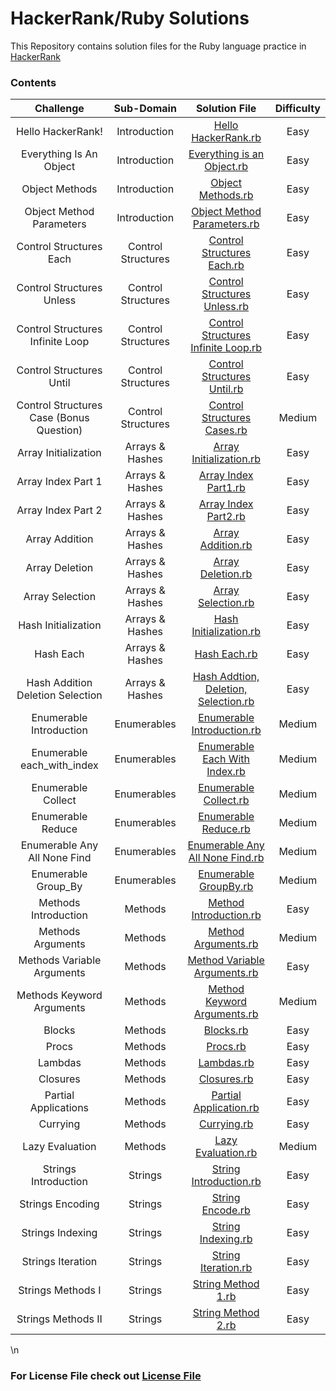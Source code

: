 # HackerRank/Ruby Solutions

This Repository contains solution files for the Ruby language practice in [HackerRank](https://www.hackerrank.com/domains/ruby)

### Contents

| Challenge    | Sub-Domain     | Solution File     | Difficulty    |
| :----------: | :------------: | :-----------: | :----------------: |
| Hello HackerRank! | Introduction | [Hello HackerRank.rb](Solutions/Hello%20Hackrrank.rb) | Easy |
| Everything Is An Object | Introduction | [Everything is an Object.rb](Solutions/Everything%20is%20an%20Object.rb) | Easy |
| Object Methods | Introduction | [Object Methods.rb](Solutions/Object%20Methods.rb) | Easy |
| Object Method Parameters | Introduction | [Object Method Parameters.rb](Solutions/Object%20Method%20Parameter.rb) | Easy |
| Control Structures Each | Control Structures | [Control Structures Each.rb](Solutions/Control%20Structures%20Each.rb) | Easy |
| Control Structures Unless | Control Structures | [Control Structures Unless.rb](Solutions/Control%20Structures%20Unless.rb) | Easy |
| Control Structures Infinite Loop | Control Structures | [Control Structures Infinite Loop.rb](Solutions/Control%20Structures%20Infinite%20Loop.rb) | Easy |
| Control Structures Until | Control Structures | [Control Structures Until.rb](Solutions/Control%20Structures%20Until.rb) | Easy |
| Control Structures Case (Bonus Question) | Control Structures | [Control Structures Cases.rb](Solutions/Control%20Structures%20Cases.rb) | Medium |
| Array Initialization | Arrays & Hashes | [Array Initialization.rb](Solutions/Array%20Initialization.rb) | Easy |
| Array Index Part 1 | Arrays & Hashes | [Array Index Part1.rb](Solutions/Array%20Index%20Part1.rb) | Easy |
| Array Index Part 2 | Arrays & Hashes | [Array Index Part2.rb](Solutions/Array%20Index%20Part2.rb) | Easy |
| Array Addition | Arrays & Hashes | [Array Addition.rb](Solutions/Array%20Addition.rb) | Easy |
| Array Deletion | Arrays & Hashes | [Array Deletion.rb](Solutions/Array%20Deletion.rb) | Easy |
| Array Selection | Arrays & Hashes | [Array Selection.rb](Solutions/Array%20Selection.rb) | Easy |
| Hash Initialization | Arrays & Hashes | [Hash Initialization.rb](Solutions/Hash%20Initialization.rb) | Easy |
| Hash Each | Arrays & Hashes | [Hash Each.rb](Solutions/Hash%20Each.rb) | Easy |
| Hash Addition Deletion Selection | Arrays & Hashes | [Hash Addtion, Deletion, Selection.rb](Solutions/Hash%20Addition%20Deletion%20Selection.rb) | Easy |
| Enumerable Introduction | Enumerables | [Enumerable Introduction.rb](Solutions/Enumerable%20Introduction.rb) | Medium |
| Enumerable each_with_index | Enumerables | [Enumerable Each With Index.rb](Solutions/Enumerable%20Each%20With%20Index.rb) | Medium |
| Enumerable Collect | Enumerables | [Enumerable Collect.rb](Solutions/Enumerable%20Collect.rb) | Medium |
| Enumerable Reduce | Enumerables | [Enumerable Reduce.rb](Solutions/Enumerable%20Reduce.rb) | Medium |
| Enumerable Any All None Find | Enumerables | [Enumerable Any All None Find.rb](Solutions/Enumerable%20Any%20All%20None%20Find.rb) | Medium |
| Enumerable Group_By | Enumerables | [Enumerable GroupBy.rb](Solutions/Enumerable%20GroupBy.rb) | Medium |
| Methods Introduction | Methods | [Method Introduction.rb](Solutions/Method%20Introduction.rb) | Easy |
| Methods Arguments | Methods | [Method Arguments.rb](Solutions/Method%20Arguments.rb) | Medium |
| Methods Variable Arguments | Methods | [Method Variable Arguments.rb](Solutions/Method%20Variable%20Arguments.rb) | Easy |
| Methods Keyword Arguments | Methods | [Method Keyword Arguments.rb](Solutions/Method%20Keyword%20Arguments.rb) | Medium |
| Blocks | Methods | [Blocks.rb](Solutions/Blocks.rb) | Easy |
| Procs | Methods | [Procs.rb](Solutions/Procs.rb) | Easy |
| Lambdas | Methods | [Lambdas.rb](Solutions/Lambdas.rb) | Easy |
| Closures | Methods | [Closures.rb](Solutions/Closures.rb) | Easy |
| Partial Applications | Methods | [Partial Application.rb](Solutions/Partial%20Application.rb) | Easy |
| Currying | Methods | [Currying.rb](Solutions/Currying.rb) | Easy |
| Lazy Evaluation | Methods | [Lazy Evaluation.rb](Solutions/Lazy%20Evaluation.rb) | Medium |
| Strings Introduction | Strings | [String Introduction.rb](Solutions/String%20Introduction.rb) | Easy |
| Strings Encoding | Strings | [String Encode.rb](Solutions/String%20Encode.rb) | Easy |
| Strings Indexing | Strings | [String Indexing.rb](Solutions/String%20Indexing.rb) | Easy |
| Strings Iteration | Strings | [String Iteration.rb](Solutions/String%20Iteration.rb) | Easy |
| Strings Methods I | Strings | [String Method 1.rb](Solutions/String%20Method%201.rb) | Easy |
| Strings Methods II | Strings | [String Method 2.rb](Solutions/String%20Method%202.rb) | Easy |
\n
### For License File check out [License File](./LICENSE)
